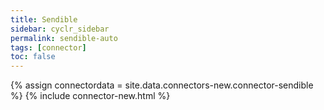 ```yaml
---
title: Sendible
sidebar: cyclr_sidebar
permalink: sendible-auto
tags: [connector]
toc: false
---
```

{% assign connectordata = site.data.connectors-new.connector-sendible %}
{% include connector-new.html %}	